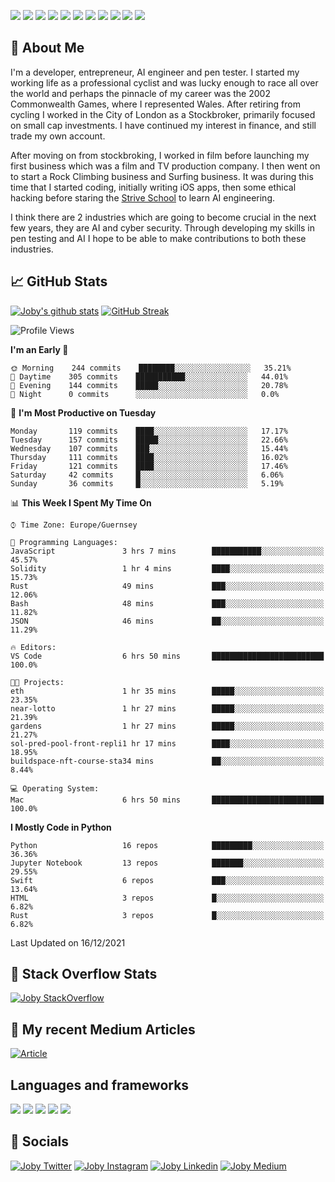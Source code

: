 ![](https://img.shields.io/badge/iOS-000000?style=for-the-badge&logo=ios&logoColor=white)
![](https://img.shields.io/badge/Python-3776AB?style=for-the-badge&logo=python&logoColor=white)
![](https://img.shields.io/badge/Swift-FA7343?style=for-the-badge&logo=swift&logoColor=white)
![](https://img.shields.io/badge/Bootstrap-563D7C?style=for-the-badge&logo=bootstrap&logoColor=white)
![](https://img.shields.io/badge/MongoDB-4EA94B?style=for-the-badge&logo=mongodb&logoColor=white)
![](https://img.shields.io/badge/Heroku-430098?style=for-the-badge&logo=heroku&logoColor=white)
[![](https://img.shields.io/badge/Stack_Overflow-FE7A16?style=for-the-badge&logo=stack-overflow&logoColor=white)](https://stackoverflow.com/users/7301801/joby)
[![](https://img.shields.io/badge/LinkedIn-0077B5?style=for-the-badge&logo=linkedin&logoColor=white)](https://www.linkedin.com/in/jobyi/)
[![](https://img.shields.io/badge/Twitter-1DA1F2?style=for-the-badge&logo=twitter&logoColor=white)](https://twitter.com/Jobyid)
[![](https://img.shields.io/badge/Instagram-E4405F?style=for-the-badge&logo=instagram&logoColor=white)](https://www.instagram.com/jobyid/)
[![](https://img.shields.io/badge/Medium-12100E?style=for-the-badge&logo=medium&logoColor=white)](https://jobyid.medium.com)

## &#x1f; About Me

I'm a developer, entrepreneur, AI engineer and pen tester.
I started my working life as a professional cyclist and was lucky enough to race all over the world and perhaps the pinnacle of my career was the 2002 Commonwealth Games, where I represented Wales.
After retiring from cycling I worked in the City of London as a Stockbroker, primarily focused on small cap investments. I have continued my interest in finance, and still trade my own account.

After moving on from stockbroking, I worked in film before launching my first business which was a film and TV production company. I then went on to start a Rock Climbing business and Surfing business. It was during this time that I started coding, initially writing iOS apps, then some ethical hacking before staring the [Strive School](https://strive.school) to learn AI engineering. 

I think there are 2 industries which are going to become crucial in the next few years, they are AI and cyber security. Through developing my skills in pen testing and AI I hope to be able to make contributions to both these industries. 

## &#x1f4c8; GitHub Stats

[![Joby's github stats](https://github-readme-stats.vercel.app/api?username=jobyid&count_private=true&show_icons=true&theme=radical)](https://github.com/anuraghazra/github-readme-stats) [![GitHub Streak](https://github-readme-streak-stats.herokuapp.com/?user=jobyid&theme=dark)](https://github.com/DenverCoder1/github-readme-streak-stats)

<!--START_SECTION:waka-->
![Profile Views](http://img.shields.io/badge/Profile%20Views-1-blue)

**I'm an Early 🐤** 

```text
🌞 Morning    244 commits    ████████░░░░░░░░░░░░░░░░░   35.21% 
🌆 Daytime    305 commits    ███████████░░░░░░░░░░░░░░   44.01% 
🌃 Evening    144 commits    █████░░░░░░░░░░░░░░░░░░░░   20.78% 
🌙 Night      0 commits      ░░░░░░░░░░░░░░░░░░░░░░░░░   0.0%

```
📅 **I'm Most Productive on Tuesday** 

```text
Monday       119 commits    ████░░░░░░░░░░░░░░░░░░░░░   17.17% 
Tuesday      157 commits    █████░░░░░░░░░░░░░░░░░░░░   22.66% 
Wednesday    107 commits    ███░░░░░░░░░░░░░░░░░░░░░░   15.44% 
Thursday     111 commits    ████░░░░░░░░░░░░░░░░░░░░░   16.02% 
Friday       121 commits    ████░░░░░░░░░░░░░░░░░░░░░   17.46% 
Saturday     42 commits     █░░░░░░░░░░░░░░░░░░░░░░░░   6.06% 
Sunday       36 commits     █░░░░░░░░░░░░░░░░░░░░░░░░   5.19%

```


📊 **This Week I Spent My Time On** 

```text
⌚︎ Time Zone: Europe/Guernsey

💬 Programming Languages: 
JavaScript               3 hrs 7 mins        ███████████░░░░░░░░░░░░░░   45.57% 
Solidity                 1 hr 4 mins         ████░░░░░░░░░░░░░░░░░░░░░   15.73% 
Rust                     49 mins             ███░░░░░░░░░░░░░░░░░░░░░░   12.06% 
Bash                     48 mins             ███░░░░░░░░░░░░░░░░░░░░░░   11.82% 
JSON                     46 mins             ██░░░░░░░░░░░░░░░░░░░░░░░   11.29%

🔥 Editors: 
VS Code                  6 hrs 50 mins       █████████████████████████   100.0%

🐱‍💻 Projects: 
eth                      1 hr 35 mins        █████░░░░░░░░░░░░░░░░░░░░   23.35% 
near-lotto               1 hr 27 mins        █████░░░░░░░░░░░░░░░░░░░░   21.39% 
gardens                  1 hr 27 mins        █████░░░░░░░░░░░░░░░░░░░░   21.27% 
sol-pred-pool-front-repli1 hr 17 mins        ████░░░░░░░░░░░░░░░░░░░░░   18.95% 
buildspace-nft-course-sta34 mins             ██░░░░░░░░░░░░░░░░░░░░░░░   8.44%

💻 Operating System: 
Mac                      6 hrs 50 mins       █████████████████████████   100.0%

```

**I Mostly Code in Python** 

```text
Python                   16 repos            █████████░░░░░░░░░░░░░░░░   36.36% 
Jupyter Notebook         13 repos            ███████░░░░░░░░░░░░░░░░░░   29.55% 
Swift                    6 repos             ███░░░░░░░░░░░░░░░░░░░░░░   13.64% 
HTML                     3 repos             █░░░░░░░░░░░░░░░░░░░░░░░░   6.82% 
Rust                     3 repos             █░░░░░░░░░░░░░░░░░░░░░░░░   6.82%

```



 Last Updated on 16/12/2021
<!--END_SECTION:waka-->


## &#x1f; Stack Overflow Stats 

[![Joby StackOverflow](https://github-readme-stackoverflow.vercel.app/?userID=7301801&layout=compact)](https://stackoverflow.com/users/7301801/joby)


## &#x1f; My recent Medium Articles
[![Article](https://github-readme-medium-recent-article.vercel.app/medium/@jobyid/0)](https://jobyid.medium.com)
 

## Languages and frameworks
![](https://img.shields.io/badge/iOS-000000?style=for-the-badge&logo=ios&logoColor=white)
![](https://img.shields.io/badge/Python-3776AB?style=for-the-badge&logo=python&logoColor=white)
![](https://img.shields.io/badge/Swift-FA7343?style=for-the-badge&logo=swift&logoColor=white)
![](https://img.shields.io/badge/Bootstrap-563D7C?style=for-the-badge&logo=bootstrap&logoColor=white)
![](https://img.shields.io/badge/MongoDB-4EA94B?style=for-the-badge&logo=mongodb&logoColor=white)


## &#x1f; Socials 
[![Joby Twitter](https://img.shields.io/badge/Twitter-1DA1F2?style=for-the-badge&logo=twitter&logoColor=white)](https://twitter.com/jobyid)
[![Joby Instagram](https://img.shields.io/badge/Instagram-E4405F?style=for-the-badge&logo=instagram&logoColor=white)](https://instagram.com/jobyid)
[![Joby Linkedin](https://img.shields.io/badge/LinkedIn-0077B5?style=for-the-badge&logo=linkedin&logoColor=white)](https://www.linkedin.com/in/jobyi)
[![Joby Medium](https://img.shields.io/badge/Medium-12100E?style=for-the-badge&logo=medium&logoColor=white)](https://jobyid.medium.com)


